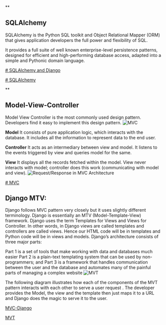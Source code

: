**

## SQLAlchemy

SQLAlchemy is the Python SQL toolkit and Object Relational Mapper (ORM) that gives application developers the full power and flexibility of SQL.

It provides a full suite of well known enterprise-level persistence patterns, designed for efficient and high-performing database access, adapted into a simple and Pythonic domain language.

[# SQLAlchemy and Django](https://engineering.betterworks.com/2015/09/03/sqlalchemy-and-django/)

[# SQLAlchemy](https://www.fullstackpython.com/sqlalchemy.html)


**

## Model-View-Controller



Model View Controller is the most commonly used design pattern. Developers find it easy to implement this design pattern.
![MVC](https://www.tutorialsteacher.com/Content/images/mvc/mvc-architecture.png)

**Model**
It consists of pure application logic, which interacts with the database. It includes all the information to represent data to the end user.

**Controller**
 It acts as an intermediary between view and model. It listens to the events triggered by view and queries model for the same.
 
**View** 
It displays all the records fetched within the model. View never interacts with model; controller does this work (communicating with model and view).
![Request/Response in MVC Architecture](https://www.tutorialsteacher.com/Content/images/mvc/request-handling-in-mvc.png)


[# MVC](https://realpython.com/the-model-view-controller-mvc-paradigm-summarized-with-legos/)




## Django MTV:



Django follows MVC pattern very closely but it uses slightly different terminology. Django is essentially an MTV (Model-Template-View) framework. Django uses the term Templates for Views and Views for Controller. In other words, in Django views are called templates and controllers are called views. Hence our HTML code will be in templates and Python code will be in views and models. Django’s architecture consists of three major parts:

Part 1 is a set of tools that make working with data and databases much easier Part 2 is a plain-text templating system that can be used by non-programmers; and Part 3 is a framework that handles communication between the user and the database and automates many of the painful parts of managing a complex website
![MVT](https://www.tutorialspoint.com/django/images/django_mvc_mvt_pattern.jpg)

The following diagram illustrates how each of the components of the MVT pattern interacts with each other to serve a user request .
The developer provides the Model, the view and the template then just maps it to a URL and Django does the magic to serve it to the user.

[MVC-Django](https://overiq.com/django-1-10/mvc-pattern-and-django/)

[MVT](https://www.tutorialspoint.com/django/django_overview.htm)




